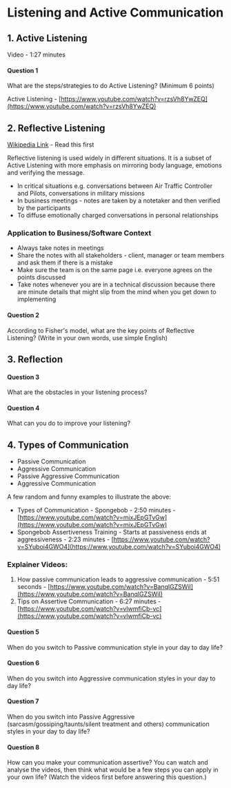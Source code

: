 # Listening and Active Communication

## 1. Active Listening
Video - 1:27 minutes

#### Question 1
What are the steps/strategies to do Active Listening? (Minimum 6 points)

Active Listening - [https://www.youtube.com/watch?v=rzsVh8YwZEQ](https://www.youtube.com/watch?v=rzsVh8YwZEQ)

## 2. Reflective Listening
[Wikipedia Link](https://en.wikipedia.org/wiki/Reflective_listening) - Read this first

Reflective listening is used widely in different situations. It is a subset of Active Listening with more emphasis on mirroring body language, emotions and verifying the message.

* In critical situations e.g. conversations between Air Traffic Controller and Pilots, conversations in military missions
* In business meetings - notes are taken by a notetaker and then verified by the participants
* To diffuse emotionally charged conversations in personal relationships

### Application to Business/Software Context

* Always take notes in meetings
* Share the notes with all stakeholders - client, manager or team members and ask them if there is a mistake
* Make sure the team is on the same page i.e. everyone agrees on the points discussed
* Take notes whenever you are in a technical discussion because there are minute details that might slip from the mind when you get down to implementing

#### Question 2
According to Fisher's model, what are the key points of Reflective Listening? (Write in your own words, use simple English)

## 3. Reflection

#### Question 3
What are the obstacles in your listening process?

#### Question 4
What can you do to improve your listening?

## 4. Types of Communication
* Passive Communication
* Aggressive Communication
* Passive Aggressive Communication
* Aggressive Communication

A few random and funny examples to illustrate the above:

* Types of Communication - Spongebob - 2:50 minutes - [https://www.youtube.com/watch?v=mixJEpGTvGw](https://www.youtube.com/watch?v=mixJEpGTvGw)
* Spongebob Assertiveness Training - Starts at passiveness ends at aggressiveness - 2:23 minutes - [https://www.youtube.com/watch?v=SYuboi4GWO4](https://www.youtube.com/watch?v=SYuboi4GWO4)

### Explainer Videos:

1. How passive communication leads to aggressive communication - 5:51 seconds - [https://www.youtube.com/watch?v=BanqlGZSWiI](https://www.youtube.com/watch?v=BanqlGZSWiI)
2. Tips on Assertive Communication - 6:27 minutes - [https://www.youtube.com/watch?v=vlwmfiCb-vc](https://www.youtube.com/watch?v=vlwmfiCb-vc)

#### Question 5
When do you switch to Passive communication style in your day to day life?

#### Question 6
When do you switch into Aggressive communication styles in your day to day life?

#### Question 7
When do you switch into Passive Aggressive (sarcasm/gossiping/taunts/silent treatment and others) communication styles in your day to day life?

#### Question 8
How can you make your communication assertive? You can watch and analyse the videos, then think what would be a few steps you can apply in your own life? (Watch the videos first before answering this question.)
